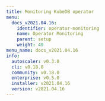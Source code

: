 ```yaml
---
title: Monitoring KubeDB operator
menu:
  docs_v2021.04.16:
    identifier: operator-monitoring
    name: Operator Monitoring
    parent: setup
    weight: 40
menu_name: docs_v2021.04.16
info:
  autoscaler: v0.3.0
  cli: v0.18.0
  community: v0.18.0
  enterprise: v0.5.0
  installer: v2021.04.16
  version: v2021.04.16
---
```


